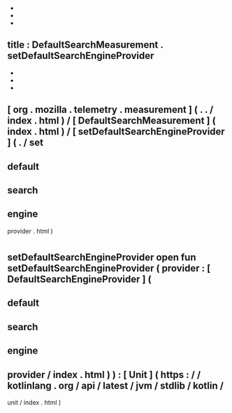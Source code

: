 -
-
-
title
:
DefaultSearchMeasurement
.
setDefaultSearchEngineProvider
-
-
-
-
[
org
.
mozilla
.
telemetry
.
measurement
]
(
.
.
/
index
.
html
)
/
[
DefaultSearchMeasurement
]
(
index
.
html
)
/
[
setDefaultSearchEngineProvider
]
(
.
/
set
-
default
-
search
-
engine
-
provider
.
html
)
#
setDefaultSearchEngineProvider
open
fun
setDefaultSearchEngineProvider
(
provider
:
[
DefaultSearchEngineProvider
]
(
-
default
-
search
-
engine
-
provider
/
index
.
html
)
)
:
[
Unit
]
(
https
:
/
/
kotlinlang
.
org
/
api
/
latest
/
jvm
/
stdlib
/
kotlin
/
-
unit
/
index
.
html
)
